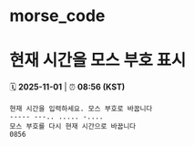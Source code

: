 # morse_code
# 현재 시간을 모스 부호 표시
<!-- MORSE_TIME_START -->
🗓️ **2025-11-01** | ⏰ **08:56 (KST)**

```
현재 시간을 입력하세요. 모스 부호로 바꿉니다
----- ---.. ..... -....
모스 부호를 다시 현재 시간으로 바꿉니다
0856
```
<!-- MORSE_TIME_END -->
